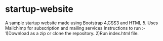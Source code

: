 # startup-website
A sample startup website made using Bootstrap 4,CSS3 and HTML 5. Uses Mailchimp for subscription and mailing services
Instructions to run :- 
1)Download as a zip or clone the repository. 
2)Run index.html file.
